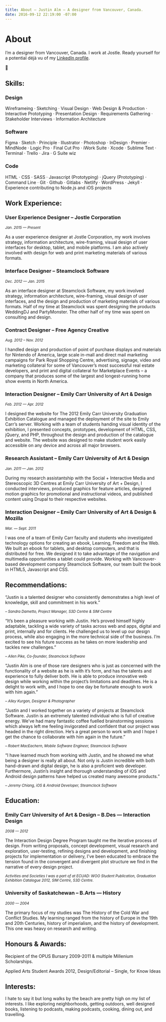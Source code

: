 ```yaml
---
title: About — Justin Alm — A designer from Vancouver, Canada.
date: 2016-09-12 22:19:00 -07:00
---
```


<div class="mw-900  bp1-u-textAlign-center  u-mar-auto  u-mar-b05">
    <h1 class="u-noMargin  u-mar-b01">About</h1>
    <p class="as-h3">I’m a designer from Vancouver, Canada. I work at Jostle. Ready yourself for a potential déjà vu of my <a href="https://www.linkedin.com/in/justin-alm-8611b412/">LinkedIn profile</a>.</p>
    <p class="as-h3  u-textAlign-center  u-mar-b05">🙇</p>
</div>

## __Skills__:

### Design

Wireframeing · Sketching · Visual Design · Web Design & Production · Interactive Prototyping · Presentation Design · Requirements Gathering · Stakeholder Interviews · Information Architecture

### Software

Figma · Sketch · Principle · Illustrator · Photoshop · InDesign · Premier · MindNode · Logic Pro · Final Cut Pro · iWork Suite · Xcode · Sublime Text · Terminal · Trello · Jira · G Suite wiz

### Code

HTML · CSS · SASS · Javascript (Prototyping) · jQuery (Prototyping) · Command Line · Git · Github · Gitlabs · Netlify · WordPress · Jekyll · Experience contributing to Node.js and iOS projects

## __Work Experience__:

### User Experience Designer – Jostle Corporation

<sup>_Jan. 2015 — Present_</sup>

As a user experience designer at Jostle Corporation, my work involves strategy, information architecture, wire-framing, visual design of user interfaces for desktop, tablet, and mobile platforms. I am also actively involved with design for web and print marketing materials of various formats.

### Interface Designer – Steamclock Software

<sup>_Dec. 2012 — Jan. 2015_</sup>

As an interface designer at Steamclock Software, my work involved strategy, information architecture, wire-framing, visual design of user interfaces, and the design and production of marketing materials of various formats. Half of my time at Steamclock was spent designing the products WeddingDJ and PartyMonster. The other half of my time was spent on consulting and design.

### Contract Designer – Free Agency Creative

<sup>_Aug. 2012 – Nov. 2012_</sup>

I handled design and production of point of purchase displays and materials for Nintendo of America, large scale in-mall and direct mail marketing campaigns for Park Royal Shopping Centre, advertising, signage, video and marketing collateral for some of Vancouver’s most successful real estate developers, and print and digital collateral for Marketplace Events – a company that produces some of the largest and longest-running home show events in North America.

### Interaction Designer – Emily Carr University of Art & Design

<sup>_Feb. 2012 — Apr. 2012_</sup>

I designed the website for The 2012 Emily Carr University Graduation Exhibition Catalogue and managed the deployment of the site to Emily Carr’s server. Working with a team of students handing visual identity of the exhibition, I presented concepts, prototypes, development of HTML, CSS, jQuery, and PHP, throughout the design and production of the catalogue and website. The website was designed to make student work easily accessible on any device and across all major browsers.

### Research Assistant – Emily Carr University of Art & Design

<sup>_Jan. 2011 — Jan. 2012_</sup>

During my research assistantship with the Social + Interactive Media and Stereoscopic 3D Centres at Emily Carr University of Art + Design, I conducted interviews, produced graphics for feature articles, designed motion graphics for promotional and instructional videos, and published content using Drupal to their respective websites.

### Interaction Designer – Emily Carr University of Art & Design & Mozilla

<sup>_Mar. — Sept. 2011_</sup>

I was one of a team of Emily Carr faculty and students who investigated technology options for creating an ebook, Learning, Freedom and the Web. We built an ebook for tablets, and desktop computers, and that is distributed for free. We designed it to take advantage of the navigation and multimedia opportunities a tablet could provide. Working with Vancouver-based development company Steamclock Software, our team built the book in HTML5, Javascript and CSS.

## __Recommendations__:

“Justin is a talented designer who consistently demonstrates a high level of knowledge, skill and commitment in his work.”

<sup>_– Sandra Dametto, Project Manager, S3D Centre & SIM Centre_</sup>

“It’s been a pleasure working with Justin. He’s proved himself highly adaptable, tackling a wide variety of tasks across web and apps, digital and print, internally and for clients. He challenged us to level up our design process, while also engaging in the more technical side of the business. I’m excited to see his future success as he takes on more leadership and tackles new challenges.”
 
<sup>_– Allen Pike, Co-founder, Steamclock Software_</sup>

“Justin Alm is one of those rare designers who is just as concerned with the functionality of a website as he is with it’s form, and has the talents and experience to fully deliver both. He is able to produce innovative web design while working within the project’s limitations and deadlines. He is a delight to work with, and I hope to one day be fortunate enough to work with him again.”

<sup>_– Alley Kurgan, Designer & Photographer_</sup>

“Justin and I worked together on a variety of projects at Steamclock Software. Justin is an extremely talented individual who is full of creative energy. We’ve had many fantastic coffee fuelled brainstorming sessions which always left me feeling invigorated and confident that our project was headed in the right direction. He’s a great person to work with and I hope I get the chance to collaborate with him again in the future.”

<sup>_– Robert MacEachern, Mobile Software Engineer, Steamclock Software_</sup>

“I have learned much from working with Justin, and he showed me what being a designer is really all about. Not only is Justin incredible with both hand-drawn and digital design, he is also a proficient web developer. Furthermore, Justin’s insight and thorough understanding of iOS and Android design patterns have helped us created many awesome products.”

    
<sup>_– Jeremy Chiang, iOS & Android Developer, Steamclock Software_</sup>

## __Education__:

### Emily Carr University of Art & Design – B.Des — Interaction Design

<sup>_2008 — 2012_</sup>

The Interaction Design Degree Program taught me the iterative process of design. From writing proposals, concept development, visual research and exploration, user-testing, refining designs and development, and finishing projects for implementation or delivery, I’ve been educated to embrace the tension found in the convergent and divergent plot structure we find in the narrative of every design project.

<sup>_Activities and Societies I was a part of at ECUAD: WOO Student Publication, Graduation Exhibition Catalogue 2012, SIM Centre, S3D Centre._</sup>

### University of Saskatchewan – B.Arts — History

<sup>_2000 — 2004_</sup>

The primary focus of my studies was The History of the Cold War and Conflict Studies. My learning ranged from the history of Europe in the 19th and 20th Centuries, history of imperialism, and the history of development. This one was heavy on research and writing.

## __Honours & Awards__:

Recipient of the OPUS Bursary 2009-2011 & multiple Millenium Scholarships.

Applied Arts Student Awards 2012, Design/Editorial – Single, for Know Ideas

## __Interests__:

I hate to say it but long walks by the beach are pretty high on my list of interests. I like exploring neighborhoods, getting outdoors, well designed books, listening to podcasts, making podcasts, cooking, dining out, and travelling.

<div class="u-mar-b05">&nbsp;</div>